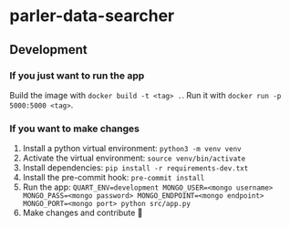 # parler-data-searcher

## Development

### If you just want to run the app

Build the image with `docker build -t <tag> .`. Run it with `docker run -p 5000:5000 <tag>`.

### If you want to make changes

1. Install a python virtual environment: `python3 -m venv venv`
2. Activate the virtual environment: `source venv/bin/activate`
3. Install dependencies: `pip install -r requirements-dev.txt`
4. Install the pre-commit hook: `pre-commit install`
5. Run the app: `QUART_ENV=development MONGO_USER=<mongo username> MONGO_PASS=<mongo password> MONGO_ENDPOINT=<mongo endpoint> MONGO_PORT=<mongo port> python src/app.py`
6. Make changes and contribute 🙌
